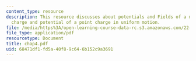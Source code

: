 ```yaml
---
content_type: resource
description: This resource discusses about potentials and Fields of a moving point
  charge and potential of a point charge in uniform motion.
file: /media/https%3A/open-learning-course-data-rc.s3.amazonaws.com/22-105-electromagnetic-interactions-fall-2005/68471df1fd5a40f89c646b152c9a3691_chap4.pdf
file_type: application/pdf
resourcetype: Document
title: chap4.pdf
uid: 68471df1-fd5a-40f8-9c64-6b152c9a3691
---
```

